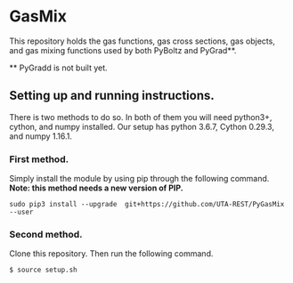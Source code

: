 # GasMix
This repository holds the gas functions, gas cross sections, gas objects, and gas mixing functions used by both PyBoltz and PyGrad**.

** PyGradd is not built yet.

## Setting up and running instructions.
There is two methods to do so. In both of them you will need python3+, cython, and numpy installed. Our setup has python 3.6.7, Cython 0.29.3, and numpy 1.16.1.

### First method.
Simply install the module by using pip through the following command. **Note: this method needs a new version of PIP.**
```
sudo pip3 install --upgrade  git+https://github.com/UTA-REST/PyGasMix --user
```

### Second method.
Clone this repository. Then run the following command. 
```
$ source setup.sh
```
